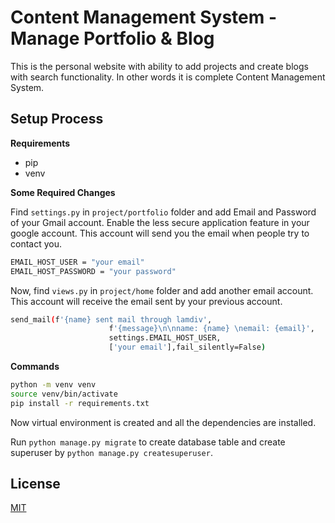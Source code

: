 # Content Management System - Manage Portfolio & Blog

This is the personal website with ability to add projects and create blogs with search functionality. In other words it is complete Content Management System.

## Setup Process

**Requirements** 
- pip
- venv 

**Some Required Changes**
            
Find ```settings.py``` in ```project/portfolio``` folder and add Email and Password of your Gmail account. Enable the less secure application feature in your google account. This account will send you the email when people try to contact you.

```bash
EMAIL_HOST_USER = "your email"
EMAIL_HOST_PASSWORD = "your password"
```
Now, find ```views.py``` in ```project/home``` folder and add another email account. This account will receive the email sent by your previous account.

```bash
send_mail(f'{name} sent mail through lamdiv',
                      f'{message}\n\nname: {name} \nemail: {email}',
                      settings.EMAIL_HOST_USER,
                      ['your email'],fail_silently=False)
```


**Commands**

```bash
python -m venv venv
source venv/bin/activate 
pip install -r requirements.txt
```
Now virtual environment is created and all the dependencies are installed.

Run ```python manage.py migrate``` to create database table and create superuser by ```python manage.py createsuperuser```.



## License
[MIT](https://choosealicense.com/licenses/mit/)
